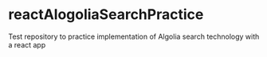 # reactAlogoliaSearchPractice
Test repository to practice implementation of Algolia search technology with a react app
